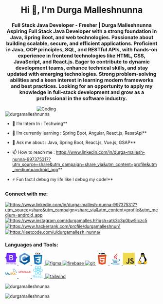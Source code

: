 <h1 align="center">Hi 👋, I'm Durga Malleshnunna</h1>
<h3 align="center">Full Stack Java Developer - Fresher | Durga Malleshnunna Aspiring Full Stack Java Developer with a strong foundation in Java, Spring Boot, and web technologies. Passionate about building scalable, secure, and efficient applications. Proficient in Java, OOP principles, SQL, and RESTful APIs, with hands-on experience in frontend technologies like HTML, CSS, JavaScript, and React.js. Eager to contribute to dynamic development teams, enhance technical skills, and stay updated with emerging technologies. Strong problem-solving abilities and a keen interest in learning modern frameworks and best practices. Looking for an opportunity to apply my knowledge in full-stack development and grow as a professional in the software industry.</h3>
<img align="right" alt="Coding" width="400" src="https://i.pinimg.com/originals/75/e7/ef/75e7ef7aa27009befb076509382b86b8.gif">
<p align="left"> <img src="https://komarev.com/ghpvc/?username=durgamalleshnunna&label=Profile%20views&color=0e75b6&style=flat" alt="durgamalleshnunna" /> </p>


- 🔭  I’m Intern In : Techwing**

- 🌱 I’m currently learning : Spring Boot, Angular, React.js, ResatApi**

- 💬 Ask me about : Java, Spring Boot, React.js, Vue.js, GSAP**

- 📫 How to reach me : https://www.linkedin.com/in/durga-mallesh-nunna-997375317?utm_source=share&utm_campaign=share_via&utm_content=profile&utm_medium=android_app**

- ⚡ Fun fact:I debug my life like I debug my code!**

<h3 align="left">Connect with me:</h3>
<p align="left">
<a href="https://linkedin.com/in/https://www.linkedin.com/in/durga-mallesh-nunna-997375317?utm_source=share&utm_campaign=share_via&utm_content=profile&utm_medium=android_app" target="blank"><img align="center" src="https://raw.githubusercontent.com/rahuldkjain/github-profile-readme-generator/master/src/images/icons/Social/linked-in-alt.svg" alt="https://www.linkedin.com/in/durga-mallesh-nunna-997375317?utm_source=share&utm_campaign=share_via&utm_content=profile&utm_medium=android_app" height="30" width="40" /></a>
<a href="https://instagram.com/https://www.instagram.com/durgamalles.h?igsh=atk3c3p0bw5iczc5" target="blank"><img align="center" src="https://raw.githubusercontent.com/rahuldkjain/github-profile-readme-generator/master/src/images/icons/Social/instagram.svg" alt="https://www.instagram.com/durgamalles.h?igsh=atk3c3p0bw5iczc5" height="30" width="40" /></a>
<a href="https://www.hackerrank.com/https://www.hackerrank.com/profile/durgamalleshnun1" target="blank"><img align="center" src="https://raw.githubusercontent.com/rahuldkjain/github-profile-readme-generator/master/src/images/icons/Social/hackerrank.svg" alt="https://www.hackerrank.com/profile/durgamalleshnun1" height="30" width="40" /></a>
<a href="https://www.leetcode.com/https://leetcode.com/u/durgamallesh_nunna/" target="blank"><img align="center" src="https://raw.githubusercontent.com/rahuldkjain/github-profile-readme-generator/master/src/images/icons/Social/leet-code.svg" alt="https://leetcode.com/u/durgamallesh_nunna/" height="30" width="40" /></a>
</p>

<h3 align="left">Languages and Tools:</h3>
<p align="left"> <a href="https://getbootstrap.com" target="_blank" rel="noreferrer"> <img src="https://raw.githubusercontent.com/devicons/devicon/master/icons/bootstrap/bootstrap-plain-wordmark.svg" alt="bootstrap" width="40" height="40"/> </a> <a href="https://www.cprogramming.com/" target="_blank" rel="noreferrer"> <img src="https://raw.githubusercontent.com/devicons/devicon/master/icons/c/c-original.svg" alt="c" width="40" height="40"/> </a> <a href="https://www.w3schools.com/css/" target="_blank" rel="noreferrer"> <img src="https://raw.githubusercontent.com/devicons/devicon/master/icons/css3/css3-original-wordmark.svg" alt="css3" width="40" height="40"/> </a> <a href="https://www.figma.com/" target="_blank" rel="noreferrer"> <img src="https://www.vectorlogo.zone/logos/figma/figma-icon.svg" alt="figma" width="40" height="40"/> </a> <a href="https://firebase.google.com/" target="_blank" rel="noreferrer"> <img src="https://www.vectorlogo.zone/logos/firebase/firebase-icon.svg" alt="firebase" width="40" height="40"/> </a> <a href="https://git-scm.com/" target="_blank" rel="noreferrer"> <img src="https://www.vectorlogo.zone/logos/git-scm/git-scm-icon.svg" alt="git" width="40" height="40"/> </a> <a href="https://www.w3.org/html/" target="_blank" rel="noreferrer"> <img src="https://raw.githubusercontent.com/devicons/devicon/master/icons/html5/html5-original-wordmark.svg" alt="html5" width="40" height="40"/> </a> <a href="https://www.java.com" target="_blank" rel="noreferrer"> <img src="https://raw.githubusercontent.com/devicons/devicon/master/icons/java/java-original.svg" alt="java" width="40" height="40"/> </a> <a href="https://developer.mozilla.org/en-US/docs/Web/JavaScript" target="_blank" rel="noreferrer"> <img src="https://raw.githubusercontent.com/devicons/devicon/master/icons/javascript/javascript-original.svg" alt="javascript" width="40" height="40"/> </a> <a href="https://www.linux.org/" target="_blank" rel="noreferrer"> <img src="https://raw.githubusercontent.com/devicons/devicon/master/icons/linux/linux-original.svg" alt="linux" width="40" height="40"/> </a> <a href="https://www.mysql.com/" target="_blank" rel="noreferrer"> <img src="https://raw.githubusercontent.com/devicons/devicon/master/icons/mysql/mysql-original-wordmark.svg" alt="mysql" width="40" height="40"/> </a> <a href="https://www.oracle.com/" target="_blank" rel="noreferrer"> <img src="https://raw.githubusercontent.com/devicons/devicon/master/icons/oracle/oracle-original.svg" alt="oracle" width="40" height="40"/> </a> <a href="https://reactjs.org/" target="_blank" rel="noreferrer"> <img src="https://raw.githubusercontent.com/devicons/devicon/master/icons/react/react-original-wordmark.svg" alt="react" width="40" height="40"/> </a> <a href="https://tailwindcss.com/" target="_blank" rel="noreferrer"> <img src="https://www.vectorlogo.zone/logos/tailwindcss/tailwindcss-icon.svg" alt="tailwind" width="40" height="40"/> </a> </p>

<p><img align="center" src="https://github-readme-stats.vercel.app/api/top-langs?username=durgamalleshnunna&show_icons=true&locale=en&layout=compact" alt="durgamalleshnunna" /></p>

<p><img align="center" src="https://github-readme-streak-stats.herokuapp.com/?user=durgamalleshnunna&" alt="durgamalleshnunna" /></p>
